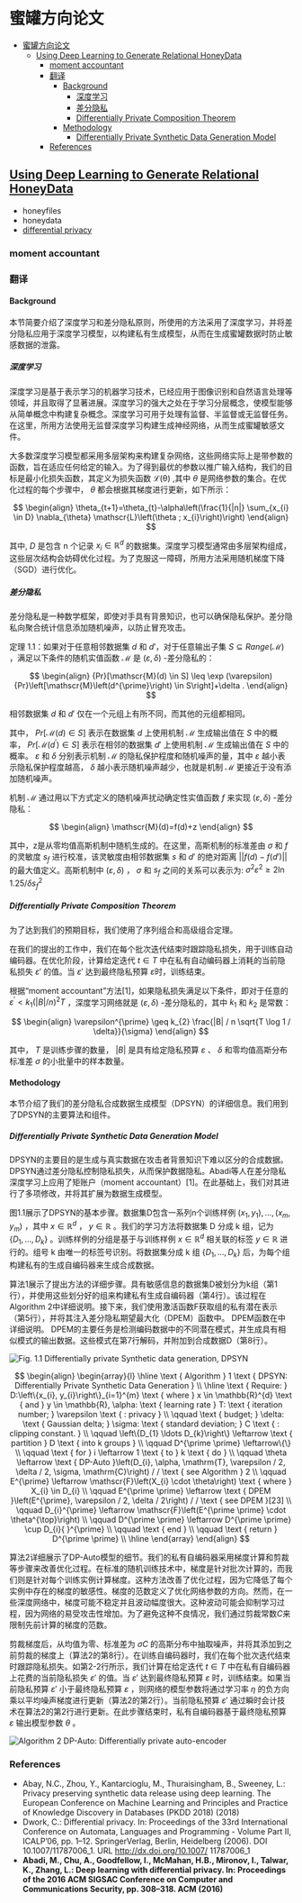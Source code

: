# 蜜罐方向论文

- [蜜罐方向论文](#蜜罐方向论文)
  - [Using Deep Learning to Generate Relational HoneyData](#using-deep-learning-to-generate-relational-honeydata)
    - [moment accountant](#moment-accountant)
    - [翻译](#翻译)
      - [Background](#background)
        - [深度学习](#深度学习)
        - [差分隐私](#差分隐私)
        - [Differentially Private Composition Theorem](#differentially-private-composition-theorem)
      - [Methodology](#methodology)
        - [Differentially Private Synthetic Data Generation Model](#differentially-private-synthetic-data-generation-model)
    - [References](#references)

## [Using Deep Learning to Generate Relational HoneyData](https://link.springer.com/chapter/10.1007/978-3-030-02110-8_1)

- honeyfiles
- honeydata
- [differential privacy](https://zh.wikipedia.org/wiki/%E5%B7%AE%E5%88%86%E9%9A%90%E7%A7%81)

### moment accountant

### 翻译

#### Background

本节简要介绍了深度学习和差分隐私原则，所使用的方法采用了深度学习，并将差分隐私应用于深度学习模型，以构建私有生成模型，从而在生成蜜罐数据时防止敏感数据的泄露。

##### 深度学习

深度学习是基于表示学习的机器学习技术，已经应用于图像识别和自然语言处理等领域，并且取得了显著进展。深度学习的强大之处在于学习分层概念，使模型能够从简单概念中构建复杂概念。深度学习可用于处理有监督、半监督或无监督任务。在这里，所用方法使用无监督深度学习构建生成神经网络，从而生成蜜罐敏感文件。

大多数深度学习模型都采用多层架构来构建复杂网络，这些网络实际上是带参数的函数，旨在适应任何给定的输入。为了得到最优的参数以推广输入结构，我们的目标是最小化损失函数，其定义为损失函数 $\mathscr{L(\theta)}$ ,其中 $\theta$ 是网络参数的集合。在优化过程的每个步骤中， $\theta$ 都会根据其梯度进行更新，如下所示：

$$
\begin{align}
  \theta_{t+1}=\theta_{t}-\alpha\left(\frac{1}{|n|} \sum_{x_{i} \in D} \nabla_{\theta} \mathscr{L}\left(\theta ; x_{i}\right)\right)
\end{align}
$$

其中, $D$ 是包含 $\text { n }$ 个记录 $x_{i} \in \mathbb{R}^{d}$ 的数据集。深度学习模型通常由多层架构组成，这些层次结构会妨碍优化过程。为了克服这一障碍，所用方法采用随机梯度下降（SGD）进行优化。

##### 差分隐私

差分隐私是一种数学框架，即使对手具有背景知识，也可以确保隐私保护。差分隐私向聚合统计信息添加随机噪声，以防止冒充攻击。

定理 1.1：如果对于任意相邻数据集 $d$ 和 $d'$，对于任意输出子集 $S \subseteq {Range}(\mathscr{M})$ ，满足以下条件的随机实值函数 $\mathscr{M}$ 是 $(\varepsilon, \delta)$ -差分隐私的：

$$
\begin{align}
{Pr}[\mathscr{M}(d) \in S] \leq \exp (\varepsilon) {Pr}\left[\mathscr{M}\left(d^{\prime}\right) \in S\right]+\delta .  
\end{align}
$$

相邻数据集 $d$ 和 $d'$ 仅在一个元组上有所不同，而其他的元组都相同。

其中， ${Pr}[\mathscr{M}(d) \in S]$ 表示在数据集 $d$ 上使用机制 $\mathscr{M}$ 生成输出值在 $S$ 中的概率， ${Pr}\left[\mathscr{M}\left(d^{\prime}\right) \in S\right]$ 表示在相邻的数据集  $d'$ 上使用机制 $\mathscr{M}$ 生成输出值在 $S$ 中的概率。 $\varepsilon$ 和 $\delta$ 分别表示机制 $\mathscr{M}$ 的隐私保护程度和随机噪声的量，其中 $\varepsilon$ 越小表示隐私保护程度越高， $\delta$ 越小表示随机噪声越少，也就是机制 $\mathscr{M}$ 更接近于没有添加随机噪声。

机制 $\mathscr{M}$ 通过用以下方式定义的随机噪声扰动确定性实值函数 $f$ 来实现 $(\varepsilon, \delta)$ -差分隐私：

$$
\begin{align}
\mathscr{M}(d)=f(d)+z
\end{align}
$$

其中，z是从零均值高斯机制中随机生成的。在这里，高斯机制的标准差由 $\sigma$ 和 $f$ 的灵敏度 $s_f$ 进行校准，该灵敏度由相邻数据集 $s$ 和 $d'$ 的绝对距离 $||f(d) - f(d')||$ 的最大值定义。高斯机制中 $(\varepsilon, \delta)$ ， $\sigma$ 和 $s_f$ 之间的关系可以表示为: $\sigma^{2} \varepsilon^{2} \geqslant 2 \ln 1.25 / \delta s_{f}^{2}$

##### Differentially Private Composition Theorem

为了达到我们的预期目标，我们使用了序列组合和高级组合定理。

在我们的提出的工作中，我们在每个批次迭代结束时跟踪隐私损失，用于训练自动编码器。在优化阶段，计算给定迭代 $t \in T$ 中在私有自动编码器上消耗的当前隐私损失 $\varepsilon'$ 的值。当 $\varepsilon'$ 达到最终隐私预算 $\varepsilon$时，训练结束。

根据“moment accountant”方法[1]，如果隐私损失满足以下条件，即对于任意的 $\varepsilon^{\prime}<k_{1}(|B| / n)^{2}T$ ，深度学习网络就是 $(\varepsilon, \delta)$ -差分隐私的，其中 $k_1$ 和 $k_2$ 是常数：

$$
\begin{align}
  \varepsilon^{\prime} \geq k_{2} \frac{|B| / n \sqrt{T \log 1 / \delta}}{\sigma}
\end{align}
$$

其中， $T$ 是训练步骤的数量， $|B|$ 是具有给定隐私预算 $\varepsilon$ 、 $\delta$ 和零均值高斯分布标准差 $\sigma$ 的小批量中的样本数量。

#### Methodology

本节介绍了我们的差分隐私合成数据生成模型（DPSYN）的详细信息。我们用到了DPSYN的主要算法和组件。

##### Differentially Private Synthetic Data Generation Model

DPSYN的主要目的是生成与真实数据在攻击者背景知识下难以区分的合成数据。DPSYN通过差分隐私控制隐私损失，从而保护数据隐私。Abadi等人在差分隐私深度学习上应用了矩账户（moment accountant）[1]。在此基础上，我们对其进行了多项修改，并将其扩展为数据生成模型。

图1.1展示了DPSYN的基本步骤。数据集D包含一系列n个训练样例 $(x_{1}, y_{1}), \ldots,(x_{m}, y_{m})$ ，其中 $x \in \mathbb{R}^{d}$ ， $y \in \mathbb{R}$ 。我们的学习方法将数据集 $\text { D }$ 分成 $\text { k }$ 组，记为 $\{D_{1}, \ldots, D_{k}\}$ 。训练样例的分组是基于与训练样例 $x \in \mathbb{R}^{d}$ 相关联的标签 $y \in \mathbb{R}$ 进行的。组号 $\text { k }$ 由唯一的标签号识别。将数据集分成 $\text {k}$ 组 $\{D_{1}, \ldots, D_{k}\}$ 后，为每个组构建私有的生成自编码器来生成合成数据。

算法1展示了提出方法的详细步骤。具有敏感信息的数据集D被划分为k组（第1行），并使用这些划分好的组来构建私有生成自编码器（第4行）。该过程在Algorithm 2中详细说明。接下来，我们使用激活函数F获取组的私有潜在表示（第5行），并将其注入差分隐私期望最大化（DPEM）函数中。 DPEM函数在中详细说明。 DPEM的主要任务是检测编码数据中的不同潜在模式，并生成具有相似模式的输出数据。这些模式在第7行解码，并附加到合成数据D（第8行）。

![Fig. 1.1 Differentially private Synthetic data generation, DPSYN](./images/2023-05-01-19-48-23.png)

$$
\begin{align}
  \begin{array}{l}
    \hline \text { Algorithm } 1 \text { DPSYN: Differentially Private Synthetic Data Generation } \\
    \hline \text { Require: } D:\left\{x_{i}, y_{i}\right\}_{i=1}^{m} \text { where } x \in \mathbb{R}^{d} \text { and } y \in \mathbb{R}, \alpha: \text { learning rate } T: \text { iteration number; } \varepsilon \text { : privacy } \\
    \qquad \text { budget; } \delta: \text { Gaussian delta; } \sigma: \text { standard deviation; } C \text { : clipping constant. } \\
    \qquad \left\{D_{1} \ldots D_{k}\right\} \leftarrow \text { partition } D \text { into k groups } \\
    \qquad D^{\prime \prime} \leftarrow\{\} \\
    \qquad \text { for } i \leftarrow 1 \text { to } k \text { do } \\
    \qquad \theta \leftarrow \text { DP-Auto }\left(D_{i}, \alpha, \mathrm{T}, \varepsilon / 2, \delta / 2, \sigma, \mathrm{C}\right) / / \text { see Algorithm } 2 \\
    \qquad E^{\prime} \leftarrow \mathscr{F}\left(X_{i} \cdot \theta\right) \text { where } X_{i} \in D_{i} \\
    \qquad E^{\prime \prime} \leftarrow \text { DPEM }\left(E^{\prime}, \varepsilon / 2, \delta / 2\right) / / \text { see DPEM }[23] \\
    \qquad D_{i}^{\prime} \leftarrow \mathscr{F}\left(E^{\prime \prime} \cdot \theta^{\top}\right) \\
    \qquad D^{\prime \prime} \leftarrow D^{\prime \prime} \cup D_{i}{ }^{\prime} \\
    \qquad \text { end } \\
    \qquad \text { return } D^{\prime \prime} \\
    \hline
  \end{array}
\end{align}
$$

算法2详细展示了DP-Auto模型的细节。我们的私有自编码器采用梯度计算和剪裁等步骤来改善优化过程。在标准的随机训练技术中，梯度是针对批次计算的，而我们则是针对每个训练实例计算梯度。这种方法改善了优化过程，因为它降低了每个实例中存在的梯度的敏感性。梯度的范数定义了优化网络参数的方向。然而，在一些深度网络中，梯度可能不稳定并且波动幅度很大。这种波动可能会抑制学习过程，因为网络的易受攻击性增加。为了避免这种不良情况，我们通过剪裁常数$C$来限制先前计算的梯度的范数。

剪裁梯度后，从均值为零、标准差为 $\sigma C$ 的高斯分布中抽取噪声，并将其添加到之前剪裁的梯度上（算法2的第8行）。在训练自编码器时，我们在每个批次迭代结束时跟踪隐私损失。如第2-2行所示，我们计算在给定迭代 $t \in T$ 中在私有自编码器上花费的当前隐私损失 $\varepsilon'$ 的值。当 $\varepsilon'$ 达到最终隐私预算 $\varepsilon$ 时，训练结束。如果当前隐私预算 $\varepsilon'$ 小于最终隐私预算 $\varepsilon$ ，则网络的模型参数将通过学习率 $\eta$ 的负方向乘以平均噪声梯度进行更新（算法2的第2行）。当前隐私预算 $\varepsilon'$ 通过瞬时会计技术在算法2的第2行进行更新。在此步骤结束时，私有自编码器基于最终隐私预算 $\varepsilon$ 输出模型参数 $\theta$ 。

![Algorithm 2 DP-Auto: Differentially private auto-encoder](./images/2023-05-02-09-37-20.png)

### References

- Abay, N.C., Zhou, Y., Kantarcioglu, M., Thuraisingham, B., Sweeney, L.: Privacy preserving synthetic data release using deep learning. The European Conference on Machine Learning and Principles and Practice of Knowledge Discovery in Databases (PKDD 2018) (2018)
- Dwork, C.: Differential privacy. In: Proceedings of the 33rd International Conference on Automata, Languages and Programming - Volume Part II, ICALP’06, pp. 1–12. SpringerVerlag, Berlin, Heidelberg (2006). DOI 10.1007/11787006_1. URL <http://dx.doi.org/10.1007/> 11787006_1
- **Abadi, M., Chu, A., Goodfellow, I., McMahan, H.B., Mironov, I., Talwar, K., Zhang, L.: Deep learning with differential privacy. In: Proceedings of the 2016 ACM SIGSAC Conference on Computer and Communications Security, pp. 308–318. ACM (2016)**
